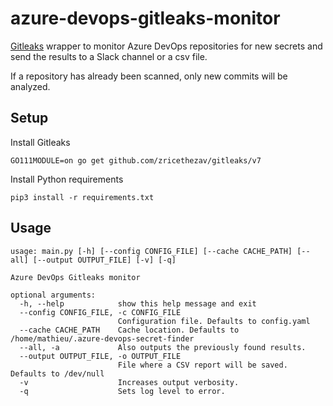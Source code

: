# azure-devops-gitleaks-monitor

[Gitleaks](https://github.com/zricethezav/gitleaks) wrapper to monitor Azure DevOps repositories for new secrets and send the results to a Slack channel or a csv file.

If a repository has already been scanned, only new commits will be analyzed.

## Setup
Install Gitleaks
```
GO111MODULE=on go get github.com/zricethezav/gitleaks/v7
```

Install Python requirements
```
pip3 install -r requirements.txt
```

## Usage
```
usage: main.py [-h] [--config CONFIG_FILE] [--cache CACHE_PATH] [--all] [--output OUTPUT_FILE] [-v] [-q]

Azure DevOps Gitleaks monitor

optional arguments:
  -h, --help            show this help message and exit
  --config CONFIG_FILE, -c CONFIG_FILE
                        Configuration file. Defaults to config.yaml
  --cache CACHE_PATH    Cache location. Defaults to /home/mathieu/.azure-devops-secret-finder
  --all, -a             Also outputs the previously found results.
  --output OUTPUT_FILE, -o OUTPUT_FILE
                        File where a CSV report will be saved. Defaults to /dev/null
  -v                    Increases output verbosity.
  -q                    Sets log level to error.
```